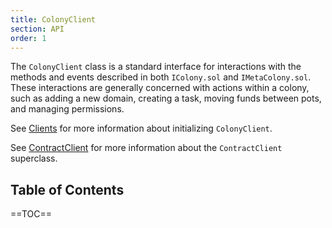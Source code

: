 ```yaml
---
title: ColonyClient
section: API
order: 1
---
```


The `ColonyClient` class is a standard interface for interactions with the methods and events described in both `IColony.sol` and `IMetaColony.sol`. These interactions are generally concerned with actions within a colony, such as adding a new domain, creating a task, moving funds between pots, and managing permissions.

See [Clients](/colonyjs/components-clients) for more information about initializing `ColonyClient`.

See [ContractClient](/colonyjs/api-contractclient) for more information about the `ContractClient` superclass.

## Table of Contents

==TOC==
